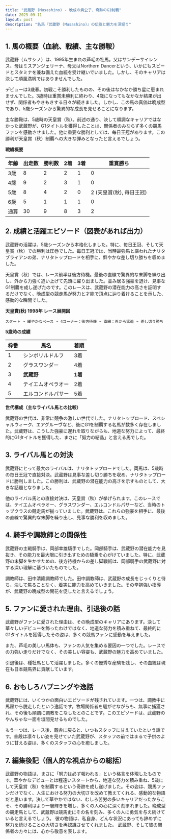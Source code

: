 ```yaml
---
title: "武蔵野 (Musashino) - 晩成の貴公子、奇跡のG1制覇"
date: 2025-09-11
layout: post
description: "名馬『武蔵野 (Musashino)』の伝説と魅力を深堀り"
---
```


## 1. 馬の概要（血統、戦績、主な勝鞍）

武蔵野（ムサシノ）は、1995年生まれの芦毛の牡馬。父はサンデーサイレンス、母はミスアンジェリーナ、母父はNorthern Dancerという、いかにもスピードとスタミナを兼ね備えた血統を受け継いでいました。しかし、そのキャリアは決して順風満帆ではありませんでした。

デビューは3歳春。初戦こそ勝利したものの、その後はなかなか勝ち星に恵まれませんでした。3歳時は重賞未勝利に終わり、4歳になってもなかなか結果が出せず、関係者もやきもきする日々が続きました。しかし、この馬の真価は晩成型であり、5歳シーズンから驚異的な成長を見せることになります。

主な勝鞍は、5歳時の天皇賞（秋）。前述の通り、決して順調なキャリアではなかった武蔵野が、G1タイトルを獲得したことは、関係者のみならず多くの競馬ファンを感動させました。他に重要な勝利としては、毎日王冠があります。この勝利が天皇賞（秋）制覇への大きな弾みとなったと言えるでしょう。

**戦績概要**

| 年齢 | 出走数 | 勝利数 | 2着 | 3着 | 重賞勝ち |
|---|---|---|---|---|---|
| 3歳 | 8 | 2 | 2 | 1 | 0 |
| 4歳 | 9 | 2 | 3 | 1 | 0 |
| 5歳 | 8 | 4 | 2 | 0 | 2 (天皇賞(秋), 毎日王冠) |
| 6歳 | 5 | 1 | 1 | 1 | 0 |
| 通算 | 30 | 9 | 8 | 3 | 2 |


## 2. 成績と活躍エピソード（図表があれば出力）

武蔵野の活躍は、5歳シーズンから本格化しました。特に、毎日王冠、そして天皇賞（秋）での勝利は圧巻でした。毎日王冠では、当時最強馬と謳われたナリタブライアンの弟、ナリタトップロードを相手に、鮮やかな差し切り勝ちを収めました。

天皇賞（秋）では、レース前半は後方待機。最後の直線で驚異的な末脚を繰り出し、外から力強く追い上げて先頭に躍り出ました。並み居る強豪を退け、見事なG1制覇を成し遂げたのです。このレースは、武蔵野の潜在能力の高さを証明するだけでなく、晩成型の競走馬が努力と才能で頂点に辿り着けることを示した、感動的な瞬間でした。

**天皇賞(秋) 1998年 レース展開図**

```
スタート → 緩やかなペース → 4コーナー：後方待機 → 直線：外から猛追 → 差し切り勝ち
```

**5歳時の成績**

| 枠番 | 馬名 | 着順 |
|---|---|---|
| 1 | シンボリルドルフ | 3着 |
| 2 | グラスワンダー | 4着 |
| 3 | **武蔵野** | **1着** |
| 4 | テイエムオペラオー | 2着 |
| 5 | エルコンドルパサー | 5着 |


**世代構成（主なライバル馬との比較）**

武蔵野の世代は、非常に競争の激しい世代でした。ナリタトップロード、スペシャルウィーク、エアグルーヴなど、後にG1を制覇する名馬が数多く存在しました。武蔵野は、こうした強豪に遅れを取りながらも、地道な努力によって、最終的にG1タイトルを獲得した、まさに「努力の結晶」と言える馬でした。


## 3. ライバル馬との対決

武蔵野にとって最大のライバルは、ナリタトップロードでした。両馬は、5歳時の毎日王冠で直接対決。武蔵野は見事な差し切り勝ちを収め、ナリタトップロードに勝利しました。この勝利は、武蔵野の潜在能力の高さを示すものとして、大きな話題となりました。

他のライバル馬との直接対決は、天皇賞（秋）が挙げられます。このレースでは、テイエムオペラオー、グラスワンダー、エルコンドルパサーなど、当時のトップクラスの競走馬が揃っていました。武蔵野は、これらの強豪を相手に、最後の直線で驚異的な末脚を繰り出し、見事な勝利を収めました。


## 4. 騎手や調教師との関係性

武蔵野の主戦騎手は、岡部幸雄騎手でした。岡部騎手は、武蔵野の潜在能力を見抜き、その能力を最大限に引き出すための騎乗を心がけていました。特に、武蔵野の末脚を生かすための、後方待機からの差し脚戦術は、岡部騎手の武蔵野に対する深い理解に基づいたものでした。

調教師は、田中清隆調教師でした。田中調教師は、武蔵野の成長をじっくりと待ち、決して焦ることなく、着実に能力を高めていきました。その辛抱強い指導が、武蔵野の晩成型の開花を促したと言えるでしょう。


## 5. ファンに愛された理由、引退後の話

武蔵野がファンに愛された理由は、その晩成型のキャリアにあります。決して華々しいデビューを飾ったわけではなく、地道な努力を積み重ねて、最終的にG1タイトルを獲得したその姿は、多くの競馬ファンに感動を与えました。

また、芦毛の美しい馬体も、ファンの人気を集める要因の一つでした。レースでの力強い走りだけでなく、その美しい容姿も、武蔵野の魅力を高めていました。

引退後は、種牡馬として活躍しました。多くの優秀な産駒を残し、その血統は現在も日本競馬界に貢献しています。


## 6. おもしろハプニングや逸話

武蔵野には、いくつかの面白いエピソードが残されています。一つは、調教中に馬房から脱走したという逸話です。牧場関係者を騒がせながらも、無事に捕獲され、その後も順調に調教をこなしたとのことです。このエピソードは、武蔵野のやんちゃな一面を垣間見せるものでした。

もう一つは、レース後、厩舎に戻ると、いつもスタッフに甘えていたという話です。普段は凛々しい姿を見せていた武蔵野が、スタッフの前ではまるで子供のように甘える姿は、多くのスタッフの心を癒しました。


## 7. 編集後記（個人的な視点からの総括）

武蔵野の物語は、まさに「努力は必ず報われる」という格言を体現したものです。華やかなデビューとは程遠いスタートから、地道な努力を積み重ね、5歳にして天皇賞（秋）を制覇するという奇跡を成し遂げました。その姿は、競馬ファンだけでなく、人生における努力の大切さを改めて教えてくれる、感動的な物語だと思います。決して華やかではない、むしろ苦労の多いキャリアだったからこそ、その勝利はより一層輝きを増し、多くの人の心に深く刻まれました。晩成型の競走馬として、武蔵野は競馬史にその名を刻み、多くの人に勇気を与え続けていると言えるでしょう。  彼の物語は、私自身、どんな状況にあっても諦めずに努力を続けることの大切さを再認識させてくれました。  武蔵野、そして彼の関係者の方々には、心から敬意を表します。
